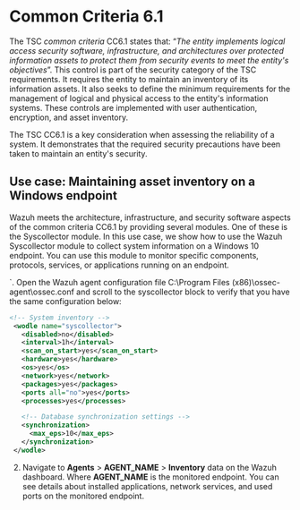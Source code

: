 # Common Criteria 6.1

The TSC *common criteria* CC6.1 states that: “*The entity implements logical access security software, infrastructure, and architectures over protected information assets to protect them from security events to meet the entity's objectives*”. This control is part of the security category of the TSC requirements. It requires the entity to maintain an inventory of its information assets. It also seeks to define the minimum requirements for the management of logical and physical access to the entity's information systems. These controls are implemented with user authentication, encryption, and asset inventory.

The TSC CC6.1 is a key consideration when assessing the reliability of a system. It demonstrates that the required security precautions have been taken to maintain an entity's security.

## Use case: Maintaining asset inventory on a Windows endpoint

Wazuh meets the architecture, infrastructure, and security software aspects of the common criteria CC6.1 by providing several modules. One of these is the Syscollector module. In this use case, we show how to use the Wazuh Syscollector module to collect system information on a Windows 10 endpoint. You can use this module to monitor specific components, protocols, services, or applications running on an endpoint.

`. Open the Wazuh agent configuration file C:\Program Files (x86)\ossec-agent\ossec.conf and scroll to the syscollector block to verify that you have the same configuration below:

```xml
<!-- System inventory -->
 <wodle name="syscollector">
   <disabled>no</disabled>
   <interval>1h</interval>
   <scan_on_start>yes</scan_on_start>
   <hardware>yes</hardware>
   <os>yes</os>
   <network>yes</network>
   <packages>yes</packages>
   <ports all="no">yes</ports>
   <processes>yes</processes>

   <!-- Database synchronization settings -->
   <synchronization>
     <max_eps>10</max_eps>
   </synchronization>
 </wodle>
```

2. Navigate to **Agents** > **AGENT_NAME** > **Inventory** data on the Wazuh dashboard. Where **AGENT_NAME** is the monitored endpoint. You can see details about installed applications, network services, and used ports on the monitored endpoint.